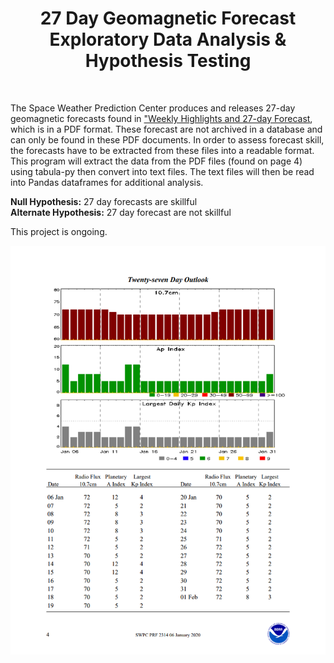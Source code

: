 <center><h1>27 Day Geomagnetic Forecast <br> Exploratory Data Analysis & Hypothesis Testing</h1></center><br>

The Space Weather Prediction Center produces and releases 27-day geomagnetic forecasts found in ["Weekly Highlights and 27-day Forecast](https://www.swpc.noaa.gov/products/weekly-highlights-and-27-day-forecast), which is in a PDF format. These forecast are not archived in a database and can only be found in these PDF documents. In order to assess forecast skill, the forecasts have to be extracted from these files into a readable format. This program will extract the data from the PDF files (found on page 4) using tabula-py then convert into text files. The text files will then be read into Pandas dataframes for additional analysis.  

**Null Hypothesis:** 27 day forecasts are skillful <br>
**Alternate Hypothesis:** 27 day forecast are not skillful

This project is ongoing.

![EXAMPLE 27 DAY FORECAST in PDF FORMAT](https://github.com/sunnysidedenver/swpc_27day/blob/main/Example%20Forecast.PNG)
